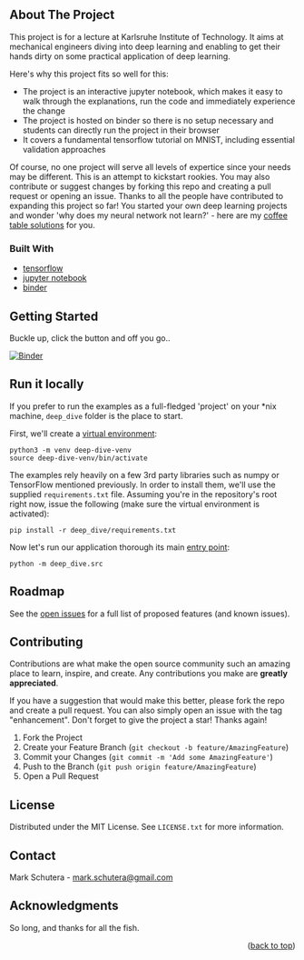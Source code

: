 <div id="top"></div>


<!-- ABOUT THE PROJECT -->
## About The Project

This project is for a lecture at Karlsruhe Institute of Technology. It aims at mechanical engineers diving into deep learning and enabling to get their hands dirty on some practical application of deep learning.

Here's why this project fits so well for this:
* The project is an interactive jupyter notebook, which makes it easy to walk through the explanations, run the code and immediately experience the change
* The project is hosted on binder so there is no setup necessary and students can directly run the project in their browser
* It covers a fundamental tensorflow tutorial on MNIST, including essential validation approaches

Of course, no one project will serve all levels of expertice since your needs may be different. This is an attempt to kickstart rookies. You may also contribute or suggest changes by forking this repo and creating a pull request or opening an issue. Thanks to all the people have contributed to expanding this project so far! You started your own deep learning projects and wonder 'why does my neural network not learn?' - here are my [coffee table solutions](https://www.amazon.de/dp/B09QRGWWZP) for you.


### Built With

* [tensorflow](https://tensorflow.org/)
* [jupyter notebook](https://jupyter.org/)
* [binder](https://mybinder.org/)



<!-- GETTING STARTED -->
## Getting Started

Buckle up, click the button and off you go..


[![Binder](https://mybinder.org/badge_logo.svg)](https://mybinder.org/v2/gh/schutera/DeepDive/HEAD?filepath=%2FDeepDive.ipynb)


## Run it locally

If you prefer to run the examples as a full-fledged 'project' on your *nix machine, `deep_dive` folder is the place to start.

First, we'll create a [virtual environment](https://docs.python.org/3/library/venv.html):
```
python3 -m venv deep-dive-venv
source deep-dive-venv/bin/activate
```
The examples rely heavily on a few 3rd party libraries such as numpy or TensorFlow mentioned previously. In order to install them, we'll use the supplied `requirements.txt` file. Assuming you're in the repository's root right now, issue the following (make sure the virtual environment is activated):
```
pip install -r deep_dive/requirements.txt
```
Now let's run our application thorough its main [entry point](https://en.wikipedia.org/wiki/Entry_point):
```
python -m deep_dive.src
```


<!-- ROADMAP -->
## Roadmap

See the [open issues](https://github.com/othneildrew/Best-README-Template/issues) for a full list of proposed features (and known issues).



<!-- CONTRIBUTING -->
## Contributing

Contributions are what make the open source community such an amazing place to learn, inspire, and create. Any contributions you make are **greatly appreciated**.

If you have a suggestion that would make this better, please fork the repo and create a pull request. You can also simply open an issue with the tag "enhancement".
Don't forget to give the project a star! Thanks again!

1. Fork the Project
2. Create your Feature Branch (`git checkout -b feature/AmazingFeature`)
3. Commit your Changes (`git commit -m 'Add some AmazingFeature'`)
4. Push to the Branch (`git push origin feature/AmazingFeature`)
5. Open a Pull Request



<!-- LICENSE -->
## License

Distributed under the MIT License. See `LICENSE.txt` for more information.




<!-- CONTACT -->
## Contact

Mark Schutera - mark.schutera@gmail.com




<!-- ACKNOWLEDGMENTS -->
## Acknowledgments

So long, and thanks for all the fish.

<p align="right">(<a href="#top">back to top</a>)</p>

